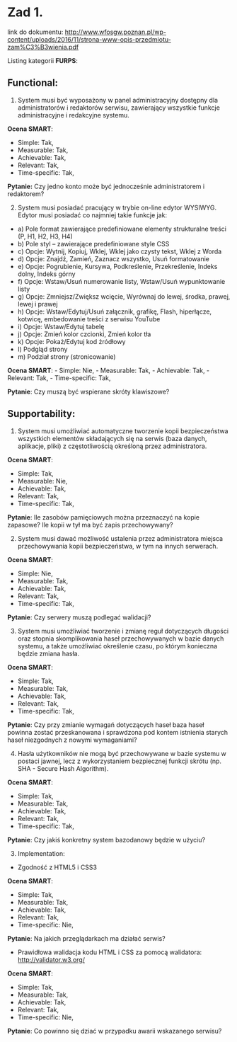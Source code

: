 # Zad 1.

link do dokumentu: http://www.wfosgw.poznan.pl/wp-content/uploads/2016/11/strona-www-opis-przedmiotu-zam%C3%B3wienia.pdf

Listing kategorii **FURPS**:

## **Functional:**

1. System musi być wyposażony w panel administracyjny dostępny dla
administratorów i redaktorów serwisu, zawierający wszystkie funkcje
administracyjne i redakcyjne systemu.

  **Ocena SMART**:
   - Simple: Tak,
   - Measurable: Tak,
   - Achievable: Tak,
   - Relevant: Tak,
   - Time-specific: Tak,

  **Pytanie:** Czy jedno konto może być jednocześnie administratorem i redaktorem?


2. System musi posiadać pracujący w trybie on-line edytor WYSIWYG.
  Edytor musi posiadać co najmniej takie funkcje jak:
 - a) Pole format zawierające predefiniowane elementy strukturalne
treści (P, H1, H2, H3, H4)
 - b) Pole styl – zawierające predefiniowane style CSS
 - c) Opcje: Wytnij, Kopiuj, Wklej, Wklej jako czysty tekst, Wklej z Worda
 - d) Opcje: Znajdź, Zamień, Zaznacz wszystko, Usuń formatowanie
 - e) Opcje: Pogrubienie, Kursywa, Podkreślenie, Przekreślenie, Indeks
dolny, Indeks górny
 - f) Opcje: Wstaw/Usuń numerowanie listy, Wstaw/Usuń
wypunktowanie listy
 - g) Opcje: Zmniejsz/Zwiększ wcięcie, Wyrównaj do lewej, środka,
prawej, lewej i prawej
 - h) Opcje: Wstaw/Edytuj/Usuń załącznik, grafikę, Flash, hiperłącze,
kotwicę, embedowanie treści z serwisu YouTube
 - i) Opcje: Wstaw/Edytuj tabelę
 - j) Opcje: Zmień kolor czcionki, Zmień kolor tła
 - k) Opcje: Pokaż/Edytuj kod źródłowy
 - l) Podgląd strony
 - m) Podział strony (stronicowanie)

  **Ocena SMART**:
    - Simple: Nie,
    - Measurable: Tak,
    - Achievable: Tak,
    - Relevant: Tak,
    - Time-specific: Tak,

  **Pytanie**: Czy muszą być wspierane skróty klawiszowe?

## Supportability:
1. System musi umożliwiać automatyczne tworzenie kopii bezpieczeństwa
wszystkich elementów składających się na serwis (baza danych,
aplikacje, pliki) z częstotliwością określoną przez administratora.

  **Ocena SMART**:
   - Simple: Tak,
   - Measurable: Nie,
   - Achievable: Tak,
   - Relevant: Tak,
   - Time-specific: Tak,

  **Pytanie**: Ile zasobów pamięciowych można przeznaczyć na kopie zapasowe? Ile kopii w tył ma być zapis przechowywany?

2. System musi dawać możliwość ustalenia przez administratora miejsca
przechowywania kopii bezpieczeństwa, w tym na innych serwerach.

  **Ocena SMART**:
   - Simple: Nie,
   - Measurable: Tak,
   - Achievable: Tak,
   - Relevant: Tak,
   - Time-specific: Tak,

  **Pytanie**: Czy serwery muszą podlegać walidacji?

3. System musi umożliwiać tworzenie i zmianę reguł dotyczących długości
oraz stopnia skomplikowania haseł przechowywanych w bazie danych
systemu, a także umożliwiać określenie czasu, po którym konieczna
będzie zmiana hasła.

  **Ocena SMART**:
   - Simple: Tak,
   - Measurable: Tak,
   - Achievable: Tak,
   - Relevant: Tak,
   - Time-specific: Tak,

  **Pytanie**: Czy przy zmianie wymagań dotyczących haseł baza haseł powinna zostać przeskanowana i sprawdzona pod kontem istnienia starych haseł niezgodnych z nowymi wymaganiami?

4. Hasła użytkowników nie mogą być przechowywane w bazie systemu w
postaci jawnej, lecz z wykorzystaniem bezpiecznej funkcji skrótu (np.
SHA - Secure Hash Algorithm).

  **Ocena SMART**:
   - Simple: Tak,
   - Measurable: Tak,
   - Achievable: Tak,
   - Relevant: Tak,
   - Time-specific: Tak,

  **Pytanie**: Czy jakiś konkretny system bazodanowy będzie w użyciu?


3. Implementation:

- Zgodność z HTML5 i CSS3

**Ocena SMART**:
 - Simple: Tak,
 - Measurable: Tak,
 - Achievable: Tak,
 - Relevant: Tak,
 - Time-specific: Nie,

**Pytanie**: Na jakich przeglądarkach ma działać serwis?

- Prawidłowa walidacja kodu HTML i CSS za pomocą walidatora: http://validator.w3.org/

**Ocena SMART**:
 - Simple: Tak,
 - Measurable: Tak,
 - Achievable: Tak,
 - Relevant: Tak,
 - Time-specific: Nie,

**Pytanie**: Co powinno się dziać w przypadku awarii wskazanego serwisu?
